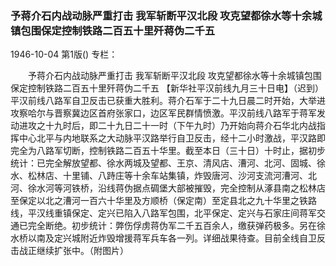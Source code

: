 ### 予蒋介石内战动脉严重打击  我军斩断平汉北段  攻克望都徐水等十余城镇包围保定控制铁路二百五十里歼蒋伪二千五

1946-10-04
第1版()
专栏：

　　予蒋介石内战动脉严重打击
    我军斩断平汉北段
    攻克望都徐水等十余城镇包围保定控制铁路二百五十里歼蒋伪二千五
    【新华社平汉前线九月三十日电】（迟到）平汉前线八路军自卫反击已获重大胜利。蒋介石军于二十九日晨二时开始，大举进攻察哈尔与晋察冀边区首府张家口，边区军民群情愤激。平汉前线八路军于蒋军发动进攻之十九时后，即二十九日二十一时（下午九时）乃开始向蒋介石华北内战指挥中心北平与内地联系之大动脉平汉路举行自卫反击，经十二小时激战，平汉路即完全为八路军切断，控制铁路二百五十华里。截至本日（三十日）十时止，据初步统计：已完全解放望都、徐水两城及望都、王京、清风店、漕河、北河、固城、徐水、松林店、十里铺、八跱庄等十余车站集镇，炸毁唐河、沙河支流河漕河、北河、徐水河等河铁桥，沿线蒋伪据点碉堡大部被摧毁，完全控制从涿县南之松林店至保定以北之漕河一百六十华里及方顺桥（保定南）至定县北之九十华里之铁路线，平汉线重镇保定、定兴已陷入八路军包围，北平保定、定兴与石家庄间蒋军交通已完全断绝。初步统计：弊伤俘虏蒋伪军二千五百余人，缴获弹药极多。另在徐水桥以南及定兴城附近炸毁增援蒋军兵车各一列。详细战果待查。目前全线自卫反击战正继续扩张中。（附图片）
